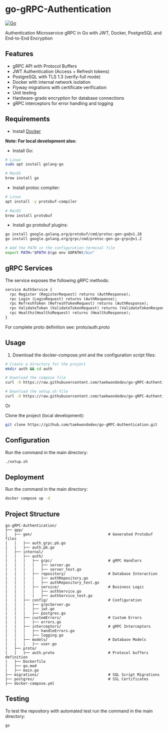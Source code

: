 # go-gRPC-Authentication
[![Go](https://img.shields.io/badge/Go-1.24.2+-00ADD8?logo=go)](https://golang.org)

Authentication Microservice gRPC in Go with JWT, Docker, PostgreSQL and End-to-End Encryption

## Features
- gRPC API with Protocol Buffers
- JWT Authentication (Access + Refresh tokens)
- PostgreSQL with TLS 1.3 (verify-full mode)  
- Docker with internal network isolation 
- Flyway migrations with certificate verification  
- Unit testing  
- Hardware-grade encryption for database connections
- gRPC interceptors for error handling and logging

## Requirements

- Install [Docker](https://docs.docker.com/engine/install/)

**Note: For local development also:**

- Install Go:

```bash
# Linux
sudo apt install golang-go

# MacOS
brew install go
```

- Install protoc compiler:

```bash
# Linux
apt install -y protobuf-compiler
  
# MacOS
brew install protobuf
```

- Install go protobuf plugins:

```bash
go install google.golang.org/protobuf/cmd/protoc-gen-go@v1.28
go install google.golang.org/grpc/cmd/protoc-gen-go-grpc@v1.2

# Add the PATH in the configuration terminal file
export PATH="$PATH:$(go env GOPATH)/bin"
```

## gRPC Services

The service exposes the following gRPC methods:

```protobuf
service AuthService {
  rpc Register (RegisterRequest) returns (AuthResponse);
  rpc Login (LoginRequest) returns (AuthResponse);
  rpc RefreshToken (RefreshTokenRequest) returns (AuthResponse);
  rpc ValidateToken (ValidateTokenRequest) returns (ValidateTokenResponse);
  rpc Healthz(HealthzRequest) returns (HealthzResponse);
}
```

For complete proto definition see: proto/auth.proto

## Usage

1. Download the docker-compose.yml and the configuration script files:

  ```bash
  # Create a directory for the project
  mkdir auth && cd auth

  # Download the compose file
  curl -O https://raw.githubusercontent.com/taekwondodev/go-gRPC-Authentication/master/docker-compose.yml

  # Download the setup.sh file
  curl -O https://raw.githubusercontent.com/taekwondodev/go-gRPC-Authentication/master/setup.sh
  ```
  Or

  Clone the project (local development):
   
  ```bash
  git clone https://github.com/taekwondodev/go-gRPC-Authentication.git
  ```

## Configuration

Run the command in the main directory:

```bash
./setup.sh
```

## Deployment

Run the command in the main directory:
   
```bash
docker compose up -d
```

## Project Structure

```
go-gRPC-Authentication/
├── app/
│   ├── gen/                                  # Generated Protobuf files
|   |   ├── auth_grpc.pb.go
|   |   ├── auth.pb.go
│   ├── internal/
|   |   ├── auth/
|   |   |   ├── grpc/                         # gRPC Handlers
|   |   |   |   ├── server.go
|   |   |   |   ├── server_test.go
|   |   |   ├── repository/                   # Database Interaction
|   |   |   |   ├── authRepository.go
|   |   |   |   ├── authRepository_test.go
|   |   |   ├── service/                      # Business Logic
|   |   |   |   ├── authService.go
|   |   |   |   ├── authService_test.go
|   |   ├── config/                           # Configuration
|   |   |   ├── grpcServer.go
|   |   |   ├── jwt.go
|   |   |   ├── postgres.go
|   |   ├── customErrors/                     # Custom Errors
|   |   |   ├── errors.go
|   |   ├── interceptors/                     # gRPC Interceptors
|   |   |   ├── handleErrors.go
|   |   |   ├── logging.go
|   |   ├── models/                           # Database Models
|   |   |   ├── user.go
|   ├── proto/
|   |   ├── auth.proto                        # Protocol buffers definition
|   ├── Dockerfile
|   ├── go.mod
|   ├── main.go
├── migrations/                               # SQL Script Migrations
├── postgres/                                 # SSL Certificates   
├── docker-compose.yml   
```

## Testing

To test the repository with automated test run the command in the main directory:

```bash
go
```